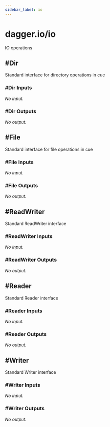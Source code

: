 ```yaml
---
sidebar_label: io
---
```


# dagger.io/io

IO operations

## #Dir

Standard interface for directory operations in cue

### #Dir Inputs

_No input._

### #Dir Outputs

_No output._

## #File

Standard interface for file operations in cue

### #File Inputs

_No input._

### #File Outputs

_No output._

## #ReadWriter

Standard ReadWriter interface

### #ReadWriter Inputs

_No input._

### #ReadWriter Outputs

_No output._

## #Reader

Standard Reader interface

### #Reader Inputs

_No input._

### #Reader Outputs

_No output._

## #Writer

Standard Writer interface

### #Writer Inputs

_No input._

### #Writer Outputs

_No output._
